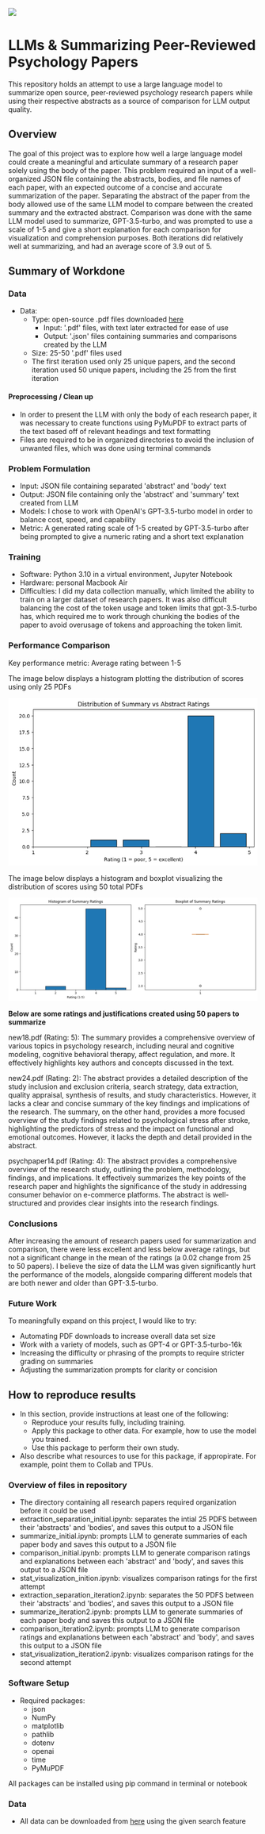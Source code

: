 ![](UTA-DataScience-Logo.png)

# LLMs & Summarizing Peer-Reviewed Psychology Papers

This repository holds an attempt to use a large language model to summarize open source, peer-reviewed psychology research papers while using their respective abstracts as a source of comparison for LLM output quality.

## Overview

The goal of this project was to explore how well a large language model could create a meaningful and articulate summary of a research paper solely using the body of the paper. This problem required an input of a well-organized JSON file containing the abstracts, bodies, and file names of each paper, with an expected outcome of a concise and accurate summarization of the paper. Separating the abstract of the paper from the body allowed use of the same LLM model to compare between the created summary and the extracted abstract. Comparison was done with the same LLM model used to summarize, GPT-3.5-turbo, and was prompted to use a scale of 1-5 and give a short explanation for each comparison for visualization and comprehension purposes. Both iterations did relatively well at summarizing, and had an average score of 3.9 out of 5. 

## Summary of Workdone

### Data

* Data:
  * Type: open-source .pdf files downloaded [here](https://www.ncbi.nlm.nih.gov/)
    * Input: '.pdf' files, with text later extracted for ease of use
    * Output: '.json' files containing summaries and comparisons created by the LLM
  * Size: 25-50 '.pdf' files used
  * The first iteration used only 25 unique papers, and the second iteration used 50 unique papers, including the 25 from the first iteration

#### Preprocessing / Clean up

* In order to present the LLM with only the body of each research paper, it was necessary to create functions using PyMuPDF to extract parts of the text based off of relevant headings and text formatting
* Files are required to be in organized directories to avoid the inclusion of unwanted files, which was done using terminal commands

### Problem Formulation

* Input: JSON file containing separated 'abstract' and 'body' text
* Output: JSON file containing only the 'abstract' and 'summary' text created from LLM
* Models: I chose to work with OpenAI's GPT-3.5-turbo model in order to balance cost, speed, and capability
* Metric: A generated rating scale of 1-5 created by GPT-3.5-turbo after being prompted to give a numeric rating and a short text explanation

### Training

* Software: Python 3.10 in a virtual environment, Jupyter Notebook
* Hardware: personal Macbook Air
* Difficulties: I did my data collection manually, which limited the ability to train on a larger dataset of research papers. It was also difficult balancing the cost of the token usage and token limits that gpt-3.5-turbo has, which required me to work through chunking the bodies of the paper to avoid overusage of tokens and approaching the token limit.

### Performance Comparison

Key performance metric: Average rating between 1-5

The image below displays a histogram plotting the distribution of scores using only 25 PDFs

![](initial_rating_distribution.png)

The image below displays a histogram and boxplot visualizing the distribution of scores using 50 total PDFs

![](iteration2_rating_distribution.png)

**Below are some ratings and justifications created using 50 papers to summarize**

new18.pdf (Rating: 5):
The summary provides a comprehensive overview of various topics in psychology research, including neural and cognitive modeling, cognitive behavioral therapy, affect regulation, and more. It effectively highlights key authors and concepts discussed in the text.

new24.pdf (Rating: 2):
The abstract provides a detailed description of the study inclusion and exclusion criteria, search strategy, data extraction, quality appraisal, synthesis of results, and study characteristics. However, it lacks a clear and concise summary of the key findings and implications of the research. The summary, on the other hand, provides a more focused overview of the study findings related to psychological stress after stroke, highlighting the predictors of stress and the impact on functional and emotional outcomes. However, it lacks the depth and detail provided in the abstract.

psychpaper14.pdf (Rating: 4):
The abstract provides a comprehensive overview of the research study, outlining the problem, methodology, findings, and implications. It effectively summarizes the key points of the research paper and highlights the significance of the study in addressing consumer behavior on e-commerce platforms. The abstract is well-structured and provides clear insights into the research findings.

### Conclusions

After increasing the amount of research papers used for summarization and comparison, there were less excellent and less below average ratings, but not a significant change in the mean of the ratings (a 0.02 change from 25 to 50 papers). I believe the size of data the LLM was given significantly hurt the performance of the models, alongside comparing different models that are both newer and older than GPT-3.5-turbo.

### Future Work

To meaningfully expand on this project, I would like to try:
* Automating PDF downloads to increase overall data set size
* Work with a variety of models, such as GPT-4 or GPT-3.5-turbo-16k
* Increasing the difficulty or phrasing of the prompts to require stricter grading on summaries
* Adjusting the summarization prompts for clarity or concision

## How to reproduce results

* In this section, provide instructions at least one of the following:
   * Reproduce your results fully, including training.
   * Apply this package to other data. For example, how to use the model you trained.
   * Use this package to perform their own study.
* Also describe what resources to use for this package, if appropirate. For example, point them to Collab and TPUs.

### Overview of files in repository

* The directory containing all research papers required organization before it could be used
* extraction_separation_initial.ipynb: separates the intial 25 PDFS between their 'abstracts' and 'bodies', and saves this output to a JSON file
* summarize_initial.ipynb: prompts LLM to generate summaries of each paper body and saves this output to a JSON file
* comparison_initial.ipynb: prompts LLM to generate comparison ratings and explanations between each 'abstract' and 'body', and saves this output to a JSON file
* stat_visualization_inition.ipynb: visualizes comparison ratings for the first attempt
* extraction_separation_iteration2.ipynb: separates the 50 PDFS between their 'abstracts' and 'bodies', and saves this output to a JSON file
* summarize_iteration2.ipynb: prompts LLM to generate summaries of each paper body and saves this output to a JSON file
* comparison_iteration2.ipynb: prompts LLM to generate comparison ratings and explanations between each 'abstract' and 'body', and saves this output to a JSON file
* stat_visualization_iteration2.ipynb: visualizes comparison ratings for the second attempt

### Software Setup
* Required packages:
  * json
  * NumPy
  * matplotlib
  * pathlib
  * dotenv
  * openai
  * time
  * PyMuPDF

All packages can be installed using pip command in terminal or notebook

### Data

* All data can be downloaded from [here](https://www.ncbi.nlm.nih.gov/) using the given search feature






